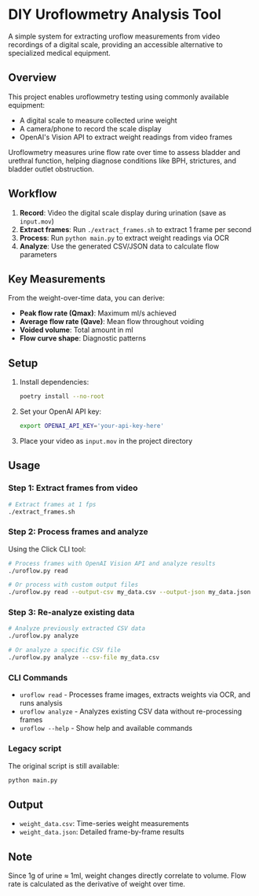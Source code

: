 # DIY Uroflowmetry Analysis Tool

A simple system for extracting uroflow measurements from video recordings of a digital scale, providing an accessible alternative to specialized medical equipment.

## Overview

This project enables uroflowmetry testing using commonly available equipment:
- A digital scale to measure collected urine weight
- A camera/phone to record the scale display
- OpenAI's Vision API to extract weight readings from video frames

Uroflowmetry measures urine flow rate over time to assess bladder and urethral function, helping diagnose conditions like BPH, strictures, and bladder outlet obstruction.

## Workflow

1. **Record**: Video the digital scale display during urination (save as `input.mov`)
2. **Extract frames**: Run `./extract_frames.sh` to extract 1 frame per second
3. **Process**: Run `python main.py` to extract weight readings via OCR
4. **Analyze**: Use the generated CSV/JSON data to calculate flow parameters

## Key Measurements

From the weight-over-time data, you can derive:
- **Peak flow rate (Qmax)**: Maximum ml/s achieved
- **Average flow rate (Qave)**: Mean flow throughout voiding  
- **Voided volume**: Total amount in ml
- **Flow curve shape**: Diagnostic patterns

## Setup

1. Install dependencies:
   ```bash
   poetry install --no-root
   ```

2. Set your OpenAI API key:
   ```bash
   export OPENAI_API_KEY='your-api-key-here'
   ```

3. Place your video as `input.mov` in the project directory

## Usage

### Step 1: Extract frames from video
```bash
# Extract frames at 1 fps
./extract_frames.sh
```

### Step 2: Process frames and analyze

Using the Click CLI tool:

```bash
# Process frames with OpenAI Vision API and analyze results
./uroflow.py read

# Or process with custom output files
./uroflow.py read --output-csv my_data.csv --output-json my_data.json
```

### Step 3: Re-analyze existing data

```bash
# Analyze previously extracted CSV data
./uroflow.py analyze

# Or analyze a specific CSV file
./uroflow.py analyze --csv-file my_data.csv
```

### CLI Commands

- `uroflow read` - Processes frame images, extracts weights via OCR, and runs analysis
- `uroflow analyze` - Analyzes existing CSV data without re-processing frames
- `uroflow --help` - Show help and available commands

### Legacy script

The original script is still available:
```bash
python main.py
```

## Output

- `weight_data.csv`: Time-series weight measurements
- `weight_data.json`: Detailed frame-by-frame results

## Note

Since 1g of urine ≈ 1ml, weight changes directly correlate to volume. Flow rate is calculated as the derivative of weight over time.
